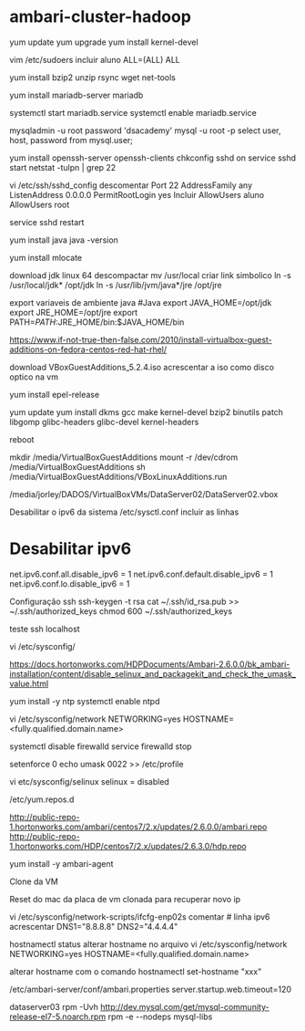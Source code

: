 # ambari-cluster-hadoop
yum update 
yum upgrade
yum install kernel-devel

vim /etc/sudoers
incluir 
aluno ALL=(ALL) ALL

yum install bzip2 unzip rsync wget net-tools


yum install mariadb-server mariadb

systemctl start mariadb.service
systemctl enable mariadb.service

mysqladmin -u root password 'dsacademy'
mysql -u root -p
select user, host, password from mysql.user;

yum install openssh-server openssh-clients
chkconfig sshd on
service sshd start
netstat -tulpn | grep 22

vi /etc/ssh/sshd_config
descomentar
Port 22
AddressFamily any
ListenAddress 0.0.0.0
PermitRootLogin yes
Incluir
AllowUsers aluno
AllowUsers root

service sshd restart

yum install java
java -version

yum install mlocate

download jdk linux 64 
descompactar 
mv /usr/local
criar link simbolico
ln -s /usr/local/jdk* /opt/jdk
ln -s /usr/lib/jvm/java*/jre /opt/jre

export variaveis de ambiente java
#Java
export JAVA_HOME=/opt/jdk
export JRE_HOME=/opt/jre
export PATH=$PATH:$JRE_HOME/bin:$JAVA_HOME/bin



https://www.if-not-true-then-false.com/2010/install-virtualbox-guest-additions-on-fedora-centos-red-hat-rhel/

download 
VBoxGuestAdditions_5.2.4.iso
acrescentar a iso como disco optico na vm

yum install epel-release

yum update
yum install dkms gcc make kernel-devel bzip2 binutils patch libgomp glibc-headers glibc-devel kernel-headers

reboot

mkdir /media/VirtualBoxGuestAdditions
mount -r /dev/cdrom /media/VirtualBoxGuestAdditions
sh /media/VirtualBoxGuestAdditions/VBoxLinuxAdditions.run


/media/jorley/DADOS/VirtualBoxVMs/DataServer02/DataServer02.vbox

Desabilitar o ipv6 da sistema 
/etc/sysctl.conf
incluir as linhas
# Desabilitar ipv6 
net.ipv6.conf.all.disable_ipv6 = 1
net.ipv6.conf.default.disable_ipv6 = 1
net.ipv6.conf.lo.disable_ipv6 = 1

Configuração ssh
ssh-keygen -t rsa
cat ~/.ssh/id_rsa.pub >> ~/.ssh/authorized_keys
chmod 600 ~/.ssh/authorized_keys

teste
ssh localhost

vi /etc/sysconfig/

https://docs.hortonworks.com/HDPDocuments/Ambari-2.6.0.0/bk_ambari-installation/content/disable_selinux_and_packagekit_and_check_the_umask_value.html

yum install -y ntp
systemctl enable ntpd

vi /etc/sysconfig/network
NETWORKING=yes
HOSTNAME=<fully.qualified.domain.name>

systemctl disable firewalld
service firewalld stop

setenforce 0
echo umask 0022 >> /etc/profile

vi etc/sysconfig/selinux
selinux = disabled

/etc/yum.repos.d

http://public-repo-1.hortonworks.com/ambari/centos7/2.x/updates/2.6.0.0/ambari.repo
http://public-repo-1.hortonworks.com/HDP/centos7/2.x/updates/2.6.3.0/hdp.repo


yum install -y ambari-agent 

Clone da VM

Reset do mac da placa de vm clonada para recuperar novo ip

vi /etc/sysconfig/network-scripts/ifcfg-enp02s
comentar # linha ipv6
acrescentar DNS1="8.8.8.8" DNS2="4.4.4.4"

hostnamectl status
alterar hostname no arquivo
vi /etc/sysconfig/network
NETWORKING=yes
HOSTNAME=<fully.qualified.domain.name>

alterar hostname com o comando
hostnamectl set-hostname "xxx"

/etc/ambari-server/conf/ambari.properties
server.startup.web.timeout=120

dataserver03
rpm -Uvh http://dev.mysql.com/get/mysql-community-release-el7-5.noarch.rpm
rpm -e --nodeps mysql-libs

